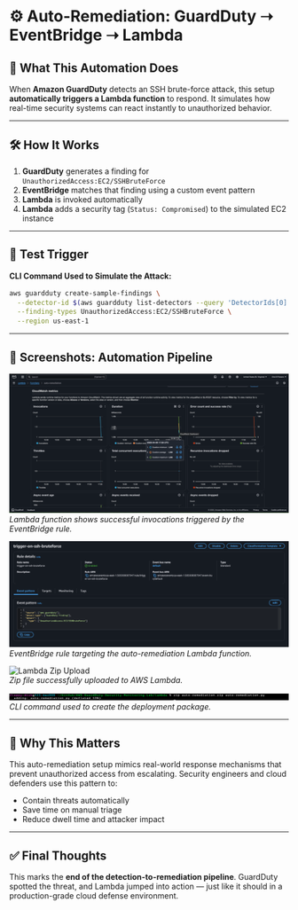 # ⚙️ Auto-Remediation: GuardDuty ➝ EventBridge ➝ Lambda

## 🚨 What This Automation Does

When **Amazon GuardDuty** detects an SSH brute-force attack, this setup **automatically triggers a Lambda function** to respond. It simulates how real-time security systems can react instantly to unauthorized behavior.

---

## 🛠️ How It Works

1. **GuardDuty** generates a finding for `UnauthorizedAccess:EC2/SSHBruteForce`
2. **EventBridge** matches that finding using a custom event pattern
3. **Lambda** is invoked automatically
4. **Lambda** adds a security tag (`Status: Compromised`) to the simulated EC2 instance

---

## 🔁 Test Trigger

**CLI Command Used to Simulate the Attack:**

```bash
aws guardduty create-sample-findings \
  --detector-id $(aws guardduty list-detectors --query 'DetectorIds[0]' --output text) \
  --finding-types UnauthorizedAccess:EC2/SSHBruteForce \
  --region us-east-1
```

---

## 📸 Screenshots: Automation Pipeline

![Lambda Triggered by EventBridge](../screenshots/lambda-monitor-invocations-success.png)  
*Lambda function shows successful invocations triggered by the EventBridge rule.*

![EventBridge Rule](../screenshots/eventbridge-rule-summary.png)  
*EventBridge rule targeting the auto-remediation Lambda function.*

![Lambda Zip Upload](../screenshots/lambda-zip-upload-confirmation.png)  
*Zip file successfully uploaded to AWS Lambda.*

![Lambda Deployment ZIP](../screenshots/lambda-zip-command.png)  
*CLI command used to create the deployment package.*

---

## 🧠 Why This Matters

This auto-remediation setup mimics real-world response mechanisms that prevent unauthorized access from escalating. Security engineers and cloud defenders use this pattern to:

- Contain threats automatically
- Save time on manual triage
- Reduce dwell time and attacker impact

---

## ✅ Final Thoughts

This marks the **end of the detection-to-remediation pipeline**. GuardDuty spotted the threat, and Lambda jumped into action — just like it should in a production-grade cloud defense environment.
